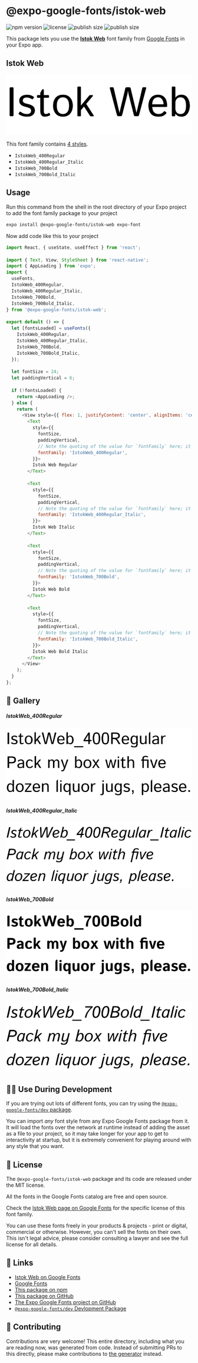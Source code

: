 # @expo-google-fonts/istok-web

![npm version](https://flat.badgen.net/npm/v/@expo-google-fonts/istok-web)
![license](https://flat.badgen.net/github/license/expo/google-fonts)
![publish size](https://flat.badgen.net/packagephobia/install/@expo-google-fonts/istok-web)
![publish size](https://flat.badgen.net/packagephobia/publish/@expo-google-fonts/istok-web)

This package lets you use the [**Istok Web**](https://fonts.google.com/specimen/Istok+Web) font family from [Google Fonts](https://fonts.google.com/) in your Expo app.

## Istok Web

![Istok Web](./font-family.png)

This font family contains [4 styles](#-gallery).

- `IstokWeb_400Regular`
- `IstokWeb_400Regular_Italic`
- `IstokWeb_700Bold`
- `IstokWeb_700Bold_Italic`

## Usage

Run this command from the shell in the root directory of your Expo project to add the font family package to your project
```sh
expo install @expo-google-fonts/istok-web expo-font
```

Now add code like this to your project
```js
import React, { useState, useEffect } from 'react';

import { Text, View, StyleSheet } from 'react-native';
import { AppLoading } from 'expo';
import {
  useFonts,
  IstokWeb_400Regular,
  IstokWeb_400Regular_Italic,
  IstokWeb_700Bold,
  IstokWeb_700Bold_Italic,
} from '@expo-google-fonts/istok-web';

export default () => {
  let [fontsLoaded] = useFonts({
    IstokWeb_400Regular,
    IstokWeb_400Regular_Italic,
    IstokWeb_700Bold,
    IstokWeb_700Bold_Italic,
  });

  let fontSize = 24;
  let paddingVertical = 6;

  if (!fontsLoaded) {
    return <AppLoading />;
  } else {
    return (
      <View style={{ flex: 1, justifyContent: 'center', alignItems: 'center' }}>
        <Text
          style={{
            fontSize,
            paddingVertical,
            // Note the quoting of the value for `fontFamily` here; it expects a string!
            fontFamily: 'IstokWeb_400Regular',
          }}>
          Istok Web Regular
        </Text>

        <Text
          style={{
            fontSize,
            paddingVertical,
            // Note the quoting of the value for `fontFamily` here; it expects a string!
            fontFamily: 'IstokWeb_400Regular_Italic',
          }}>
          Istok Web Italic
        </Text>

        <Text
          style={{
            fontSize,
            paddingVertical,
            // Note the quoting of the value for `fontFamily` here; it expects a string!
            fontFamily: 'IstokWeb_700Bold',
          }}>
          Istok Web Bold
        </Text>

        <Text
          style={{
            fontSize,
            paddingVertical,
            // Note the quoting of the value for `fontFamily` here; it expects a string!
            fontFamily: 'IstokWeb_700Bold_Italic',
          }}>
          Istok Web Bold Italic
        </Text>
      </View>
    );
  }
};

```

## 🔡 Gallery

##### IstokWeb_400Regular
![IstokWeb_400Regular](./IstokWeb_400Regular.ttf.png)

##### IstokWeb_400Regular_Italic
![IstokWeb_400Regular_Italic](./IstokWeb_400Regular_Italic.ttf.png)

##### IstokWeb_700Bold
![IstokWeb_700Bold](./IstokWeb_700Bold.ttf.png)

##### IstokWeb_700Bold_Italic
![IstokWeb_700Bold_Italic](./IstokWeb_700Bold_Italic.ttf.png)


## 👩‍💻 Use During Development

If you are trying out lots of different fonts, you can try using the [`@expo-google-fonts/dev` package](https://github.com/expo/google-fonts/tree/master/font-packages/dev#readme).

You can import *any* font style from any Expo Google Fonts package from it. It will load the fonts
over the network at runtime instead of adding the asset as a file to your project, so it may take longer
for your app to get to interactivity at startup, but it is extremely convenient
for playing around with any style that you want.

## 📖 License

The `@expo-google-fonts/istok-web` package and its code are released under the MIT license.

All the fonts in the Google Fonts catalog are free and open source.

Check the [Istok Web page on Google Fonts](https://fonts.google.com/specimen/Istok+Web) for the specific license of this font family.

You can use these fonts freely in your products & projects - print or digital, commercial or otherwise. However, you can't sell the fonts on their own. This isn't legal advice, please consider consulting a lawyer and see the full license for all details.

## 🔗 Links

- [Istok Web on Google Fonts](https://fonts.google.com/specimen/Istok+Web)
- [Google Fonts](https://fonts.google.com/)
- [This package on npm](https://www.npmjs.com/package/@expo-google-fonts/istok-web)
- [This package on GitHub](https://github.com/expo/google-fonts/tree/master/font-packages/istok-web)
- [The Expo Google Fonts project on GitHub](https://github.com/expo/google-fonts)
- [`@expo-google-fonts/dev` Devlopment Package](https://github.com/expo/google-fonts/tree/master/font-packages/dev)

## 🤝 Contributing

Contributions are very welcome! This entire directory, including what you are reading now, was generated from code. Instead of submitting PRs to this directly, please make contributions to [the generator](https://github.com/expo/google-fonts/tree/master/packages/generator) instead.
